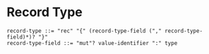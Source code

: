 # Record Type

```ebnf
record-type ::= "rec" "{" (record-type-field ("," record-type-field)*)? "}"
record-type-field ::= "mut"? value-identifier ":" type
```
